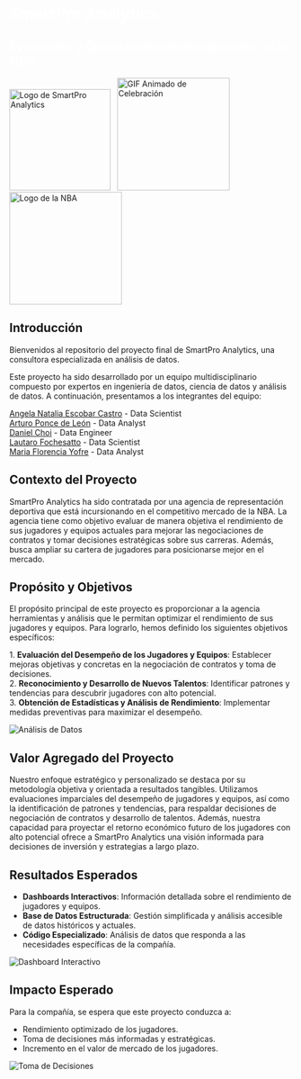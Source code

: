 
 <h1 align="left" style="color: white;">SmartPro Analytics</h1>
 <h2 align="left" style="color: white;">Evaluación y Optimización del Rendimiento en la NBA</h2>


<p align="left">
  <img src="https://github.com/Floryofre/SmartPro_Analytics/blob/main/imagenes/Logo_PF.jpg?raw=true" alt="Logo de SmartPro Analytics" width="180" height="180" style="margin-right: 08px;">
  <img src="https://github.com/Floryofre/SmartPro_Analytics/blob/main/imagenes/Baloncesto.gif?raw=true" alt="GIF Animado de Celebración" width="200" height="200">
  <img src="https://github.com/Floryofre/SmartPro_Analytics/blob/main/imagenes/nba-logo.svg?raw=true" alt="Logo de la NBA" width="200" height="200">
</p>


<h2 align="left">Introducción</h2>

<p align="left">
Bienvenidos al repositorio del proyecto final de SmartPro Analytics, una consultora especializada en análisis de datos.
</p>

<p align="left">
Este proyecto ha sido desarrollado por un equipo multidisciplinario compuesto por expertos en ingeniería de datos, ciencia de datos y análisis de datos. A continuación, presentamos a los integrantes del equipo:
</p>

<p align="left">
  <a href="https://github.com/Angela1611">Angela Natalia Escobar Castro</a> - Data Scientist<br>
  <a href="https://github.com/arturoplm">Arturo Ponce de León</a> - Data Analyst<br>
  <a href="https://github.com/dani88i">Daniel Choi</a> - Data Engineer<br>
  <a href="https://github.com/LautaroFoche">Lautaro Fochesatto</a> - Data Scientist<br>
  <a href="https://linktr.ee/FloryofreDA">Maria Florencia Yofre</a> - Data Analyst
</p>


<h2 align="left">Contexto del Proyecto</h2>

<p align="left">
SmartPro Analytics ha sido contratada por una agencia de representación deportiva que está incursionando en el competitivo mercado de la NBA. La agencia tiene como objetivo evaluar de manera objetiva el rendimiento de sus jugadores y equipos actuales para mejorar las negociaciones de contratos y tomar decisiones estratégicas sobre sus carreras. Además, busca ampliar su cartera de jugadores para posicionarse mejor en el mercado.
</p>

<h2 align="left">Propósito y Objetivos</h2>

<p align="left">
El propósito principal de este proyecto es proporcionar a la agencia herramientas y análisis que le permitan optimizar el rendimiento de sus jugadores y equipos. Para lograrlo, hemos definido los siguientes objetivos específicos:
</p>

<p align="left">
1. <strong>Evaluación del Desempeño de los Jugadores y Equipos</strong>: Establecer mejoras objetivas y concretas en la negociación de contratos y toma de decisiones.<br>
2. <strong>Reconocimiento y Desarrollo de Nuevos Talentos</strong>: Identificar patrones y tendencias para descubrir jugadores con alto potencial.<br>
3. <strong>Obtención de Estadísticas y Análisis de Rendimiento</strong>: Implementar medidas preventivas para maximizar el desempeño.
</p>

<p align="left">
  <img src="https://miro.medium.com/max/1400/1*XzCkXO2d8k9uLs9bma1PKg.png" alt="Análisis de Datos">
</p>

<h2 align="left">Valor Agregado del Proyecto</h2>

<p align="left">
Nuestro enfoque estratégico y personalizado se destaca por su metodología objetiva y orientada a resultados tangibles. Utilizamos evaluaciones imparciales del desempeño de jugadores y equipos, así como la identificación de patrones y tendencias, para respaldar decisiones de negociación de contratos y desarrollo de talentos. Además, nuestra capacidad para proyectar el retorno económico futuro de los jugadores con alto potencial ofrece a SmartPro Analytics una visión informada para decisiones de inversión y estrategias a largo plazo.
</p>

<h2 align="left">Resultados Esperados</h2>

<p align="left">
<ul align="left">
  <li><strong>Dashboards Interactivos</strong>: Información detallada sobre el rendimiento de jugadores y equipos.</li>
  <li><strong>Base de Datos Estructurada</strong>: Gestión simplificada y análisis accesible de datos históricos y actuales.</li>
  <li><strong>Código Especializado</strong>: Análisis de datos que responda a las necesidades específicas de la compañía.</li>
</ul>
</p>

<p align="left">
  <img src="https://www.eazybi.com/wp-content/uploads/dashboard-example-2.jpg" alt="Dashboard Interactivo">
</p>

<h2 align="left">Impacto Esperado</h2>

<p align="left">
Para la compañía, se espera que este proyecto conduzca a:
</p>

<p align="left">
<ul align="left">
  <li>Rendimiento optimizado de los jugadores.</li>
  <li>Toma de decisiones más informadas y estratégicas.</li>
  <li>Incremento en el valor de mercado de los jugadores.</li>
</ul>
</p>

<p align="left">
  <img src="https://miro.medium.com/max/1400/1*ZnBzDDvvoPz6kW1XisS3TA.jpeg" alt="Toma de Decisiones">
</p>





